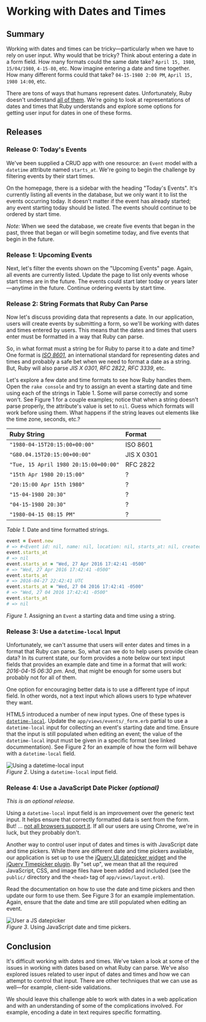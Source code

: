 # Working with Dates and Times

## Summary
Working with dates and times can be tricky—particularly when we have to rely on user input.  Why would that be tricky?  Think about entering a date in a form field.  How many formats could the same date take?  `April 15, 1980`, `15/04/1980`, `4-15-80`, etc.  Now imagine entering a date and time together.  How many different forms could that take?  `04-15-1980 2:00 PM`, `April 15, 1980 14:00`, etc.

There are tons of ways that humans represent dates.  Unfortunately, Ruby doesn't understand [all of them][xkcd 8601].  We're going to look at representations of dates and times that Ruby understands and explore some options for getting user input for dates in one of these forms.


## Releases
### Release 0:  Today's Events
We've been supplied a CRUD app with one resource: an `Event` model with a `datetime` attribute named `starts_at`.  We're going to begin the challenge by filtering events by their start times.  

On the homepage, there is a sidebar with the heading "Today's Events".  It's currently listing all events in the database, but we only want it to list the events occurring today.  It doesn't matter if the event has already started; any event starting today should be listed.  The events should continue to be ordered by start time.

*Note:*  When we seed the database, we create five events that began in the past, three that began or will begin sometime today, and five events that begin in the future.


### Release 1:  Upcoming Events
Next, let's filter the events shown on the "Upcoming Events" page.  Again, all events are currently listed.  Update the page to list only events whose start times are in the future.  The events could start later today or years later—anytime in the future.  Continue ordering events by start time.


### Release 2:  String Formats that Ruby Can Parse
Now let's discuss providing data that represents a date.  In our application, users will create events by submitting a form, so we'll be working with dates and times entered by users.  This means that the dates and times that users enter must be formatted in a way that Ruby can parse.

So, in what format must a string be for Ruby to parse it to a date and time?  One format is *[ISO 8601][]*, an international standard for representing dates and times and probably a safe bet when we need to format a date as a string.  But, Ruby will also parse *JIS X 0301*, *RFC 2822*, *RFC 3339*, etc.

Let's explore a few date and time formats to see how Ruby handles them.  Open the `rake console` and try to assign an event a starting date and time using each of the strings in Table 1.  Some will parse correctly and some won't.  See Figure 1 for a couple examples; notice that when a string doesn't parse properly, the attribute's value is set to `nil`.  Guess which formats will work before using them.  What happens if the string leaves out elements like the time zone, seconds, etc.?


| Ruby String                           | Format     |
| :------------------------------------ | :---       |
| `"1980-04-15T20:15:00+00:00"`         | ISO 8601   |
| `"G80.04.15T20:15:00+00:00"`          | JIS X 0301 |
| `"Tue, 15 April 1980 20:15:00+00:00"` | RFC 2822   |
| `"15th Apr 1980 20:15:00"`            | ?          |
| `"20:15:00 Apr 15th 1980"`            | ?          |
| `"15-04-1980 20:30"`                  | ?          |
| `"04-15-1980 20:30"`                  | ?          |
| `"1980-04-15 08:15 PM"`               | ?          |
*Table 1*.  Date and time formatted strings.


```ruby
event = Event.new
# => #<Event id: nil, name: nil, location: nil, starts_at: nil, created_at: nil, updated_at: nil> 
event.starts_at
# => nil
event.starts_at = "Wed, 27 Apr 2016 17:42:41 -0500"
# => "Wed, 27 Apr 2016 17:42:41 -0500"
event.starts_at
# => 2016-04-27 22:42:41 UTC
event.starts_at = "Wed, 27 04 2016 17:42:41 -0500"
# => "Wed, 27 04 2016 17:42:41 -0500" 
event.starts_at
# => nil 
```
*Figure 1*. Assigning an `Event` a starting data and time using a string.


### Release 3: Use a `datetime-local` Input
Unfortunately, we can't assume that users will enter dates and times in a format that Ruby can parse.  So, what can we do to help users provide clean data?  In its current state, our form provides a note below our text input fields that provides an example date and time in a format that will work: *2016-04-15 06:30 pm*.  And, that might be enough for some users but probably not for all of them.

One option for encouraging better data is to use a different type of input field.  In other words, not a text input which allows users to type whatever they want.

HTML5 introduced a number of new input types.  One of these types is [`datetime-local`][datetime-local].  Update the `app/views/events/_form.erb` partial to use a `datetime-local` input for collecting an event's starting date and time.  Ensure that the input is still populated when editing an event; the value of the `datetime-local` input must be given in a specific format (see linked docummentation).  See Figure 2 for an example of how the form will behave with a `datetime-local` field.

![Using a datetime-local input](readme-assets/datetime-local-animation.gif)  
*Figure 2*.  Using a `datetime-local` input field.


### Release 4: Use a JavaScript Date Picker *(optional)*
*This is an optional release.*

Using a `datetime-local` input field is an improvement over the generic text input.  It helps ensure that correctly formatted data is sent from the form.  But! ... [not all browsers support it][support datetime-local].  If all our users are using Chrome, we're in luck, but they probably don't.

Another way to control user input of dates and times is with JavaScript date and time pickers.  While there are different date and time pickers available, our application is set up to use the [jQuery UI datepicker widget][jquery datepicker] and the [jQuery Timepicker plugin][jquery timepicker].  By "set up", we mean that all the required JavaScript, CSS, and image files have been added and included (see the `public/` directory and the `<head>` tag of `app/views/layout.erb`).

Read the documentation on how to use the date and time pickers and then update our form to use them.  See Figure 3 for an example implementation.  Again, ensure that the date and time are still populated when editing an event.

![User a JS datepicker](readme-assets/datepicker-animation.gif)  
*Figure 3*.  Using JavaScript date and time pickers.


## Conclusion
It's difficult working with dates and times.  We've taken a look at some of the issues in working with dates based on what Ruby can parse.  We've also explored issues related to user input of dates and times and how we can attempt to control that input.  There are other techniques that we can use as well—for example, client-side validations.

We should leave this challenge able to work with dates in a web application and with an understanding of some of the complications involved.  For example, encoding a date in text requires specific formatting.


[datetime-local]: https://www.w3.org/TR/html-markup/input.datetime-local.html
[ISO 8601]: https://en.wikipedia.org/wiki/ISO_8601
[jquery datepicker]: http://api.jqueryui.com/datepicker/
[jquery timepicker]: http://timepicker.co/
[support datetime-local]: http://caniuse.com/#search=datetime-local
[xkcd 8601]: https://xkcd.com/1179/
